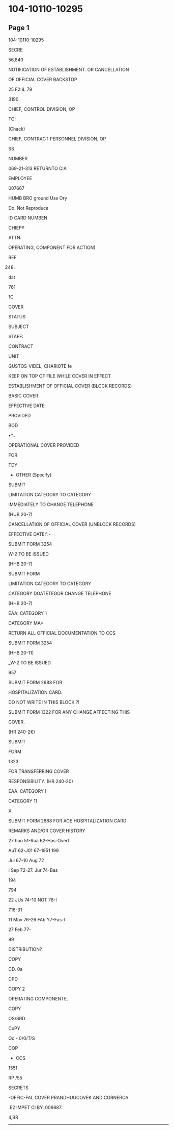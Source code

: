 # 104-10110-10295

## Page 1

104-10110-10295

SECRE

56,840

NOTIFICATION OF ESTÄBLISHMENT. OR CANCELLATION

OF OFFICIAL COVER BACKSTOP

25 F2:8. 79

3190

CHIEF, CONTROL DIVISION, OP

TO:

(Chack)

CHIEF, CONTRACT PERSONNEL DIVISION, OP

SS

NUMBER

069-21-313 RETURNTO CIA

EMPLOYEE

007667

HUMB BRO ground Use Ory

Do. Not Reproduce

ID CARD NUMBEN

CHIEF®

ATTN:

OPERATING, COMPONENT FOR ACTION)

REF

248.

dat

761

1C

COVER

STATUS

SUBJECT

STAFF:

CONTRACT

UNIT

GUSTOS-VIDEL, CHARIOTE fe

KEEP ON TOP OF FILE WHILE COVER IN EFFECT

ESTABLISHMENT OF OFFICIAL COVER (BLOCK RECORDS)

BASIC COVER

EFFECTIVE DATE

PROVIDED

BOD

•*..

OPERATIONAL COVER PROVIDED

FOR

TDY

- OTHER (Specify)

SUBMIT

LIMITATION CATEGORY TO CATEGORY

IMMEDIATELY TO CHANGE TELEPHONE

(HUB 20-7)

CANCELLATION OF OFFICIAL COVER (UNBLOCK RECORDS)

EFFECTIVE DATE:':-

SUBMIT FORM 3254

W-2 TO BE iSSUED

(HHB 20-7)

SUBMIT FORM

LIMITATION CATEGORY TO CATEGORY

CATEGORY DOATETEGOR CHANGE TELEPHONE

(HHB 20-7)

EAA: CATEGORY 1

CATEGORY MA*

RETURN ALL OFFICIAL DOCUMENTATION TO CCS

SUBMIT FORM 3254

(HHB 20-11)

_W-2 TO BE ISSUED.

957

SUBMIT FORM 2688 FOR

HOSPITALIZATION CARD.

DO NOT WRITE IN THIS BLOCK ?!

SUBMIT FORM 1322 FOR ANY CHANGE AFFECTING THIS

COVER.

(HR 240-2€)

SUBMIT

FORM

1323

FOR TRANSFERRING COVER

RESPONSIBILITY. (HR 240-20)

EAA. CATEGORY !

CATEGORY 11

X

SUBMIT FORM 2688 FOR AGE HOSPITALIZATION CARD

REMARKS AND/OR COVER HISTORY

27 huo 51-Rua 62-Has-Overt

AuT 62-J01 67-1951 199

Jul 67-10 Aug 72

I Sep 72-27. Jur 74-Bas

194

794

22 JUs 74-10 NOT 76-I

716-31

11 Mov 76-26 FAb Y7-Fas-l

27 Feb 77-

99

DISTRIBUTION?

COPY

CD. 0a

CPD

COPY 2

OPERATING COMPONENTE.

COPY

OS/SRD

CoPY

Oc - 0/0/T/S

COP

* CCS

1551

RP /55

SECRETS

-OFFIC-FAL COVER PRANDHUUCOVEK AND CORNERCA

.E2 IMPET CI BY: 006687:

4,BR

---

